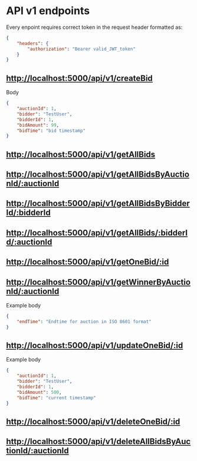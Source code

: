 # API v1 endpoints

Every enpoint requires correct token in the request header formatted as:

```json
{
    "headers": {
        "authorization": "Bearer valid_JWT_token"
    }
}
```

## <http://localhost:5000/api/v1/createBid>

Body

```json
{
    "auctionId": 1,
    "bidder": "TestUser",
    "bidderId": 1,
    "bidAmount": 99,
    "bidTime": "bid timestamp"
}
```

## <http://localhost:5000/api/v1/getAllBids>

## <http://localhost:5000/api/v1/getAllBidsByAuctionId/:auctionId>

## <http://localhost:5000/api/v1/getAllBidsByBidderId/:bidderId>

## <http://localhost:5000/api/v1/getAllBids/:bidderId/:auctionId>

## <http://localhost:5000/api/v1/getOneBid/:id>

## <http://localhost:5000/api/v1/getWinnerByAuctionId/:auctionId>

Example body

```json
{
    "endTime": "Endtime for auction in ISO 8601 format"
}
```

## <http://localhost:5000/api/v1/updateOneBid/:id>

Example body

```json
{
    "auctionId": 1,
    "bidder": "TestUser",
    "bidderId": 1,
    "bidAmount": 500,
    "bidTime": "current timestamp"
}
```

## <http://localhost:5000/api/v1/deleteOneBid/:id>

## <http://localhost:5000/api/v1/deleteAllBidsByAuctionId/:auctionId>
